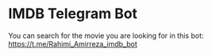 # IMDB Telegram Bot
You can search for the movie you are looking for in this bot: https://t.me/Rahimi_Amirreza_imdb_bot
